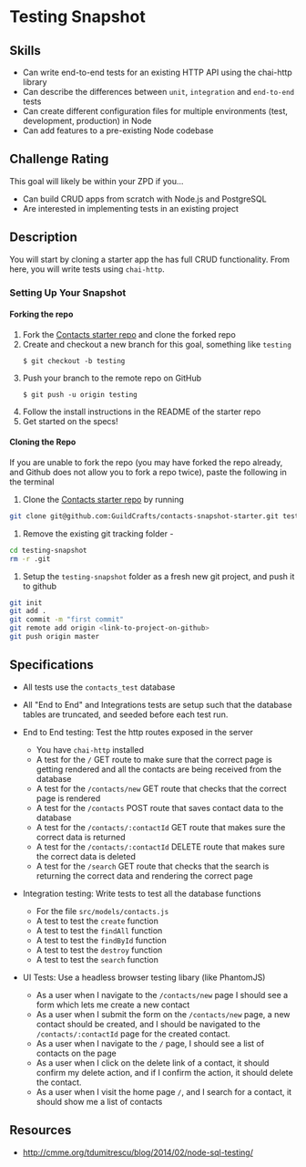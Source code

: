# Testing Snapshot

## Skills

- Can write end-to-end tests for an existing HTTP API using the chai-http library
- Can describe the differences between `unit`, `integration` and `end-to-end` tests
- Can create different configuration files for multiple environments (test, development, production) in Node
- Can add features to a pre-existing Node codebase

## Challenge Rating

This goal will likely be within your ZPD if you...

- Can build CRUD apps from scratch with Node.js and PostgreSQL
- Are interested in implementing tests in an existing project

## Description

You will start by cloning a starter app the has full CRUD functionality. From here, you will write tests using `chai-http`.

### Setting Up Your Snapshot

#### Forking the repo

1. Fork the [Contacts starter repo](https://github.com/GuildCrafts/contacts-snapshot-starter) and clone the forked repo
1. Create and checkout a new branch for this goal, something like `testing`
    ```
    $ git checkout -b testing
    ```
1. Push your branch to the remote repo on GitHub
    ```
    $ git push -u origin testing
    ```
1. Follow the install instructions in the README of the starter repo
1. Get started on the specs!

#### Cloning the Repo

If you are unable to fork the repo (you may have forked the repo already, and Github does not allow you to fork a repo twice), paste the following in the terminal

1. Clone the [Contacts starter repo](https://github.com/GuildCrafts/contacts-snapshot-starter) by running
```bash
git clone git@github.com:GuildCrafts/contacts-snapshot-starter.git testing-snapshot
```

1. Remove the existing git tracking folder -
```bash
cd testing-snapshot
rm -r .git
```

1. Setup the `testing-snapshot` folder as a fresh new git project, and push it to github
```bash
git init
git add .
git commit -m "first commit"
git remote add origin <link-to-project-on-github>
git push origin master
```

## Specifications

- All tests use the `contacts_test` database
- All "End to End" and Integrations tests are setup such that the database tables are truncated, and seeded before each test run.
- End to End testing: Test the http routes exposed in the server
  - You have `chai-http` installed
  - A test for the `/` GET route to make sure that the correct page is getting rendered and all the contacts are being received from the database
  - A test for the `/contacts/new` GET route that checks that the correct page is rendered
  - A test for the `/contacts` POST route that saves contact data to the database
  - A test for the `/contacts/:contactId` GET route that makes sure the correct data is returned
  - A test for the `/contacts/:contactId` DELETE route that makes sure the correct data is deleted
  - A test for the `/search` GET route that checks that the search is returning the correct data and rendering the correct page

- Integration testing: Write tests to test all the database functions
  - For the file `src/models/contacts.js`
  - A test to test the `create` function
  - A test to test the `findAll` function
  - A test to test the `findById` function
  - A test to test the `destroy` function
  - A test to test the `search` function

- UI Tests: Use a headless browser testing libary (like PhantomJS)
  - As a user when I navigate to the `/contacts/new` page I should see a form which lets me create a new contact
  - As a user when I submit the form on the `/contacts/new` page, a new contact should be created, and I should be navigated to the `/contacts/:contactId` page for the created contact.
  - As a user when I navigate to the `/` page, I should see a list of contacts on the page
  - As a user when I click on the delete link of a contact, it should confirm my delete action, and if I confirm the action, it should delete the contact.
  - As a user when I visit the home page `/`, and I search for a contact, it should show me a list of contacts


## Resources

- http://cmme.org/tdumitrescu/blog/2014/02/node-sql-testing/
